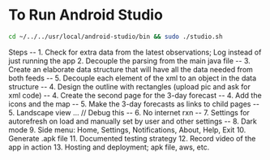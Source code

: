# To Run Android Studio

```bash
cd ~/../../usr/local/android-studio/bin && sudo ./studio.sh
```

Steps
-- 1. Check for extra data from the latest observations; Log instead of just running the app
2. Decouple the parsing from the main java file
-- 3. Create an elaborate data structure that will have all the data needed from both feeds
-- 5. Decouple each element of the xml to an object in the data structure
-- 4. Design the outline with rectangles (upload pic and ask for xml code)
-- 4. Create the second page for the 3-day forecast
-- 4. Add the icons and the map
-- 5. Make the 3-day forecasts as links to child pages
-- 5. Landscape view ... // Debug this
-- 6. No internet rxn
-- 7. Settings for autorefresh on load and manually set by user and  other settings
-- 8. Dark mode
9. Side menu: Home, Settings, Notifications, About, Help, Exit
10. Generate .apk file
11. Documented testing strategy
12. Record video of the app in action
13. Hosting and deployment; apk file, aws, etc.
